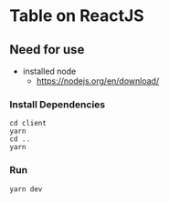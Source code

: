 # Table on ReactJS
## Need for use

+ installed node
  + https://nodejs.org/en/download/

### Install Dependencies
```
cd client
yarn 
cd ..
yarn 
```

### Run

```bash
yarn dev
```

